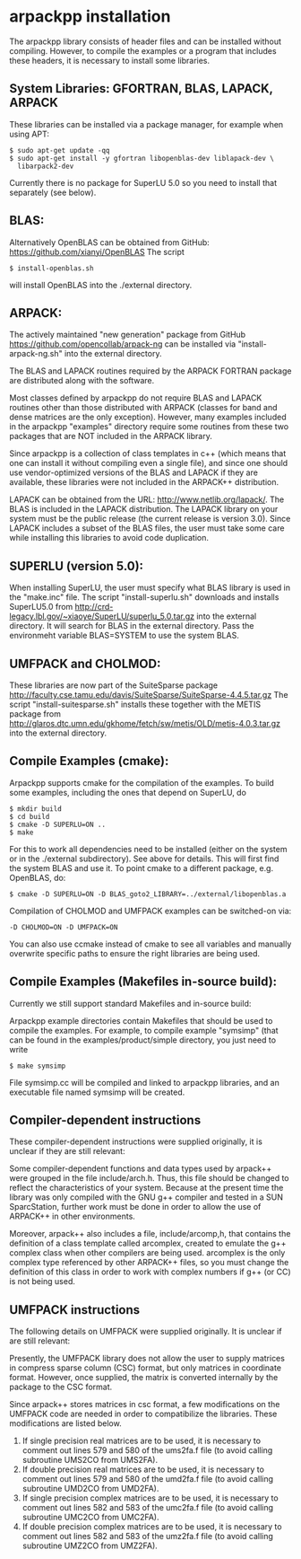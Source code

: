 # arpackpp installation

The arpackpp library consists of header files and can be
installed without compiling. However, to compile the examples
or a program that includes these headers, it is necessary to
install some libraries.

## System Libraries: GFORTRAN, BLAS, LAPACK, ARPACK
  
  These libraries can be installed via a package manager, 
  for example when using APT:
  
  ```
  $ sudo apt-get update -qq
  $ sudo apt-get install -y gfortran libopenblas-dev liblapack-dev \
    libarpack2-dev
  ```
    
  Currently there is no package for SuperLU 5.0 so you need to 
  install that separately (see below).

## BLAS:
  
  Alternatively OpenBLAS can be obtained from GitHub:
  https://github.com/xianyi/OpenBLAS
  The script 
  
  ```
  $ install-openblas.sh
  ```
  
  will install OpenBLAS into the ./external directory.

## ARPACK:
  
  The actively maintained "new generation" package from GitHub
  https://github.com/opencollab/arpack-ng
  can be installed via "install-arpack-ng.sh" into the external
  directory. 

  The BLAS and LAPACK routines required by the ARPACK FORTRAN 
  package are distributed along with the software. 

  Most classes defined by arpackpp do not require BLAS and LAPACK 
  routines other than those distributed with ARPACK (classes for
  band and dense matrices are the only exception). 
  However, many examples included in the arpackpp "examples" 
  directory require some routines from these two packages that 
  are NOT included in the ARPACK library.

  Since arpackpp is a collection of class templates in c++ (which
  means that one can install it without compiling even a single
  file), and since one should use vendor-optimized versions of
  the BLAS and LAPACK if they are available, these libraries were 
  not included in the ARPACK++ distribution. 

  LAPACK can be obtained from the URL: http://www.netlib.org/lapack/.
  The BLAS is included in the LAPACK distribution.
  The LAPACK library on your system must be the public release (the
  current release is version 3.0). Since LAPACK includes a subset of 
  the BLAS files, the user must take some care while installing this 
  libraries to avoid code duplication.

## SUPERLU (version 5.0):

  When installing SuperLU, the user must specify what BLAS library
  is used in the "make.inc" file.
  The script "install-superlu.sh" downloads and installs SuperLU5.0
  from http://crd-legacy.lbl.gov/~xiaoye/SuperLU/superlu_5.0.tar.gz
  into the external directory. It will search for BLAS in the 
  external directory. Pass the environmeht variable BLAS=SYSTEM to 
  use the system BLAS.

## UMFPACK and CHOLMOD:
  
  These libraries are now part of the SuiteSparse package
  http://faculty.cse.tamu.edu/davis/SuiteSparse/SuiteSparse-4.4.5.tar.gz
  The script "install-suitesparse.sh" installs these together with 
  the METIS package from 
  http://glaros.dtc.umn.edu/gkhome/fetch/sw/metis/OLD/metis-4.0.3.tar.gz
  into the external directory.


## Compile Examples (cmake):
  
  Arpackpp supports cmake for the compilation of the examples. To build
  some examples, including the ones that depend on SuperLU, do
  
  ```
  $ mkdir build
  $ cd build
  $ cmake -D SUPERLU=ON ..
  $ make
  ```
  
  For this to work all dependencies need to be installed (either on the
  system or in the ./external subdirectory). See above for details.
  This will first find the system BLAS and use it. To point cmake to
  a different package, e.g. OpenBLAS, do:
  
  ```
  $ cmake -D SUPERLU=ON -D BLAS_goto2_LIBRARY=../external/libopenblas.a
  ```
  
  Compilation of CHOLMOD and UMFPACK examples can be switched-on via:
  
  ```
  -D CHOLMOD=ON -D UMFPACK=ON
  ```
  
  You can also use ccmake instead of cmake to see all variables and
  manually overwrite specific paths to ensure the right libraries
  are being used.
  
## Compile Examples (Makefiles in-source build):
  
  Currently we still support standard Makefiles and in-source build:
   
  Arpackpp example directories contain Makefiles that should be used
  to compile the examples. For example, to compile example "symsimp"
  (that can be found in the examples/product/simple directory, you
  just need to write

  ```
  $ make symsimp
  ```

  File symsimp.cc will be compiled and linked to arpackpp libraries,
  and an executable file named symsimp will be created.
  
  
## Compiler-dependent instructions

   These compiler-dependent instructions were supplied originally, it
   is unclear if they are still relevant:

   Some compiler-dependent functions and data types used by arpack++ were
   grouped in the file include/arch.h. Thus, this file should be changed
   to reflect the characteristics of your system. Because at the present
   time the library was only compiled with the GNU g++ compiler and
   tested in a SUN SparcStation, further work must be done in order to
   allow the use of ARPACK++ in other environments.

   Moreover, arpack++ also includes a file, include/arcomp,h, that contains
   the definition of a class template called arcomplex, created to emulate
   the g++ complex class when other compilers are being used. arcomplex is
   the only complex type referenced by other ARPACK++ files, so you must
   change the definition of this class in order to work with complex
   numbers if g++ (or CC) is not being used.


## UMFPACK instructions

  The following details on UMFPACK were supplied originally. It is
  unclear if are still relevant:
  
  Presently, the UMFPACK library does not allow the user to supply
  matrices in compress sparse column (CSC) format, but only matrices 
  in coordinate format. However, once supplied, the matrix is 
  converted internally by the package to the CSC format. 

  Since arpack++ stores matrices in csc format, a few modifications 
  on the UMFPACK code are needed in order to compatibilize the 
  libraries. These modifications are listed below.

1. If single precision real matrices are to be used, it is
   necessary to comment out lines 579 and 580 of the ums2fa.f file
   (to avoid calling subroutine UMS2CO from UMS2FA).
2. If double precision real matrices are to be used, it is
   necessary to comment out lines 579 and 580 of the umd2fa.f file
   (to avoid calling subroutine UMD2CO from UMD2FA).
3. If single precision complex matrices are to be used, it is
   necessary to comment out lines 582 and 583 of the umc2fa.f file
   (to avoid calling subroutine UMC2CO from UMC2FA).
4. If double precision complex matrices are to be used, it is
   necessary to comment out lines 582 and 583 of the umz2fa.f file
   (to avoid calling subroutine UMZ2CO from UMZ2FA).
  
  

